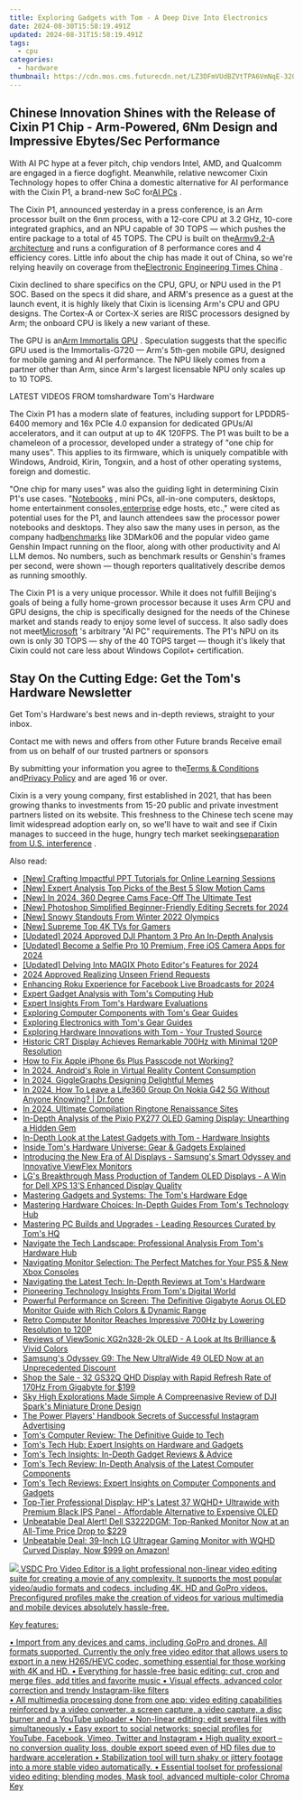 ```yaml
---
title: Exploring Gadgets with Tom - A Deep Dive Into Electronics
date: 2024-08-30T15:58:19.491Z
updated: 2024-08-31T15:58:19.491Z
tags:
  - cpu
categories:
  - hardware
thumbnail: https://cdn.mos.cms.futurecdn.net/LZ3DFmVUdBZVtTPA6VmNqE-320-80.png
---
```


## Chinese Innovation Shines with the Release of Cixin P1 Chip - Arm-Powered, 6Nm Design and Impressive Ebytes/Sec Performance

With AI PC hype at a fever pitch, chip vendors Intel, AMD, and Qualcomm are engaged in a fierce dogfight. Meanwhile, relative newcomer Cixin Technology hopes to offer China a domestic alternative for AI performance with the Cixin P1, a brand-new SoC for[AI PCs](https://www.tomshardware.com/laptops/what-is-an-ai-pc) .

 The Cixin P1, announced yesterday in a press conference, is an Arm processor built on the 6nm process, with a 12-core CPU at 3.2 GHz, 10-core integrated graphics, and an NPU capable of 30 TOPS — which pushes the entire package to a total of 45 TOPS. The CPU is built on the[Armv9.2-A architecture](https://www.arm.com/architecture/cpu/a-profile) and runs a configuration of 8 performance cores and 4 efficiency cores. Little info about the chip has made it out of China, so we're relying heavily on coverage from the[Electronic Engineering Times China](https://www.eet-china.com/news/202407318414.html) .

 Cixin declined to share specifics on the CPU, GPU, or NPU used in the P1 SOC. Based on the specs it did share, and ARM's presence as a guest at the launch event, it is highly likely that Cixin is licensing Arm's CPU and GPU designs. The Cortex-A or Cortex-X series are RISC processors designed by Arm; the onboard CPU is likely a new variant of these.

 The GPU is an[Arm Immortalis GPU](https://www.tomshardware.com/news/arm-immortalis-gpu-features-hardware-ray-tracing) . Speculation suggests that the specific GPU used is the Immortalis-G720 — Arm's 5th-gen mobile GPU, designed for mobile gaming and AI performance. The NPU likely comes from a partner other than Arm, since Arm's largest licensable NPU only scales up to 10 TOPS.

 LATEST VIDEOS FROM tomshardware Tom's Hardware

 The Cixin P1 has a modern slate of features, including support for LPDDR5-6400 memory and 16x PCIe 4.0 expansion for dedicated GPUs/AI accelerators, and it can output at up to 4K 120FPS. The P1 was built to be a chameleon of a processor, developed under a strategy of "one chip for many uses". This applies to its firmware, which is uniquely compatible with Windows, Android, Kirin, Tongxin, and a host of other operating systems, foreign and domestic.

 "One chip for many uses" was also the guiding light in determining Cixin P1's use cases. "[Notebooks](https://www.tomshardware.com/tag/notebooks) , mini PCs, all-in-one computers, desktops, home entertainment consoles,[enterprise](https://www.tomshardware.com/tag/enterprise) edge hosts, etc.," were cited as potential uses for the P1, and launch attendees saw the processor power notebooks and desktops. They also saw the many uses in person, as the company had[benchmarks](https://www.tomshardware.com/tag/benchmark) like 3DMark06 and the popular video game Genshin Impact running on the floor, along with other productivity and AI LLM demos. No numbers, such as benchmark results or Genshin's frames per second, were shown — though reporters qualitatively describe demos as running smoothly.

 The Cixin P1 is a very unique processor. While it does not fulfill Beijing's goals of being a fully home-grown processor because it uses Arm CPU and GPU designs, the chip is specifically designed for the needs of the Chinese market and stands ready to enjoy some level of success. It also sadly does not meet[Microsoft](https://www.tomshardware.com/tag/microsoft) 's arbitrary "AI PC" requirements. The P1's NPU on its own is only 30 TOPS — shy of the 40 TOPS target — though it's likely that Cixin could not care less about Windows Copilot+ certification.

## Stay On the Cutting Edge: Get the Tom's Hardware Newsletter

 Get Tom's Hardware's best news and in-depth reviews, straight to your inbox.

 Contact me with news and offers from other Future brands  Receive email from us on behalf of our trusted partners or sponsors

 By submitting your information you agree to the[Terms & Conditions](https://futureplc.com/terms-conditions/) and[Privacy Policy](https://futureplc.com/privacy-policy/) and are aged 16 or over.

 Cixin is a very young company, first established in 2021, that has been growing thanks to investments from 15-20 public and private investment partners listed on its website. This freshness to the Chinese tech scene may limit widespread adoption early on, so we'll have to wait and see if Cixin manages to succeed in the huge, hungry tech market seeking[separation from U.S. interference](https://www.tomshardware.com/tech-industry/manufacturing/china-commerce-minister-frustrated-by-us-interfering-in-international-lithography-exports-via-third-countries) .


<ins class="adsbygoogle"
     style="display:block"
     data-ad-format="autorelaxed"
     data-ad-client="ca-pub-7571918770474297"
     data-ad-slot="1223367746"></ins>



<ins class="adsbygoogle"
     style="display:block"
     data-ad-client="ca-pub-7571918770474297"
     data-ad-slot="8358498916"
     data-ad-format="auto"
     data-full-width-responsive="true"></ins>

<span class="atpl-alsoreadstyle">Also read:</span>
<div><ul>
<li><a href="https://screen-recording.techidaily.com/new-crafting-impactful-ppt-tutorials-for-online-learning-sessions/"><u>[New] Crafting Impactful PPT Tutorials for Online Learning Sessions</u></a></li>
<li><a href="https://some-techniques.techidaily.com/new-expert-analysis-top-picks-of-the-best-5-slow-motion-cams/"><u>[New] Expert Analysis  Top Picks of the Best 5 Slow Motion Cams</u></a></li>
<li><a href="https://fox-helps.techidaily.com/new-in-2024-360-degree-cams-face-off-the-ultimate-test/"><u>[New] In 2024, 360 Degree Cams Face-Off  The Ultimate Test</u></a></li>
<li><a href="https://fox-helps.techidaily.com/new-photoshop-simplified-beginner-friendly-editing-secrets-for-2024/"><u>[New] Photoshop Simplified  Beginner-Friendly Editing Secrets for 2024</u></a></li>
<li><a href="https://extra-guidance.techidaily.com/new-snowy-standouts-from-winter-2022-olympics/"><u>[New] Snowy Standouts From Winter 2022 Olympics</u></a></li>
<li><a href="https://fox-helps.techidaily.com/new-supreme-top-4k-tvs-for-gamers/"><u>[New] Supreme Top 4K TVs for Gamers</u></a></li>
<li><a href="https://article-tips.techidaily.com/updated-2024-approved-dji-phantom-3-pro-an-in-depth-analysis/"><u>[Updated] 2024 Approved  DJI Phantom 3 Pro  An In-Depth Analysis</u></a></li>
<li><a href="https://fox-access.techidaily.com/updated-become-a-selfie-pro-10-premium-free-ios-camera-apps-for-2024/"><u>[Updated] Become a Selfie Pro  10 Premium, Free iOS Camera Apps for 2024</u></a></li>
<li><a href="https://fox-info.techidaily.com/updated-delving-into-magix-photo-editors-features-for-2024/"><u>[Updated] Delving Into MAGIX Photo Editor's Features for 2024</u></a></li>
<li><a href="https://snapchat-videos.techidaily.com/2024-approved-realizing-unseen-friend-requests/"><u>2024 Approved  Realizing Unseen Friend Requests</u></a></li>
<li><a href="https://facebook-videos.techidaily.com/enhancing-roku-experience-for-facebook-live-broadcasts-for-2024/"><u>Enhancing Roku Experience for Facebook Live Broadcasts for 2024</u></a></li>
<li><a href="https://hardware-help.techidaily.com/expert-gadget-analysis-with-toms-computing-hub/"><u>Expert Gadget Analysis with Tom's Computing Hub</u></a></li>
<li><a href="https://hardware-help.techidaily.com/expert-insights-from-toms-hardware-evaluations/"><u>Expert Insights From Tom's Hardware Evaluations</u></a></li>
<li><a href="https://hardware-help.techidaily.com/exploring-computer-components-with-toms-gear-guides/"><u>Exploring Computer Components with Tom's Gear Guides</u></a></li>
<li><a href="https://hardware-help.techidaily.com/exploring-electronics-with-toms-gear-guides/"><u>Exploring Electronics with Tom's Gear Guides</u></a></li>
<li><a href="https://hardware-help.techidaily.com/exploring-hardware-innovations-with-tom-your-trusted-source/"><u>Exploring Hardware Innovations with Tom - Your Trusted Source</u></a></li>
<li><a href="https://hardware-help.techidaily.com/historic-crt-display-achieves-remarkable-700hz-with-minimal-120p-resolution/"><u>Historic CRT Display Achieves Remarkable 700Hz with Minimal 120P Resolution</u></a></li>
<li><a href="https://ios-unlock.techidaily.com/how-to-fix-apple-iphone-6s-plus-passcode-not-working-by-drfone-ios/"><u>How to Fix Apple iPhone 6s Plus Passcode not Working?</u></a></li>
<li><a href="https://extra-tips.techidaily.com/in-2024-androids-role-in-virtual-reality-content-consumption/"><u>In 2024, Android's Role in Virtual Reality Content Consumption</u></a></li>
<li><a href="https://vp-tips.techidaily.com/in-2024-gigglegraphs-designing-delightful-memes/"><u>In 2024, GiggleGraphs  Designing Delightful Memes</u></a></li>
<li><a href="https://location-social.techidaily.com/in-2024-how-to-leave-a-life360-group-on-nokia-g42-5g-without-anyone-knowing-drfone-by-drfone-virtual-android/"><u>In 2024, How To Leave a Life360 Group On Nokia G42 5G Without Anyone Knowing? | Dr.fone</u></a></li>
<li><a href="https://fox-access.techidaily.com/in-2024-ultimate-compilation-ringtone-renaissance-sites/"><u>In 2024, Ultimate Compilation  Ringtone Renaissance Sites</u></a></li>
<li><a href="https://hardware-help.techidaily.com/in-depth-analysis-of-the-pixio-px277-oled-gaming-display-unearthing-a-hidden-gem/"><u>In-Depth Analysis of the Pixio PX277 OLED Gaming Display: Unearthing a Hidden Gem</u></a></li>
<li><a href="https://hardware-help.techidaily.com/in-depth-look-at-the-latest-gadgets-with-tom-hardware-insights/"><u>In-Depth Look at the Latest Gadgets with Tom - Hardware Insights</u></a></li>
<li><a href="https://hardware-help.techidaily.com/inside-toms-hardware-universe-gear-and-gadgets-explained/"><u>Inside Tom's Hardware Universe: Gear & Gadgets Explained</u></a></li>
<li><a href="https://hardware-help.techidaily.com/introducing-the-new-era-of-ai-displays-samsungs-smart-odyssey-and-innovative-viewflex-monitors/"><u>Introducing the New Era of AI Displays - Samsung's Smart Odyssey and Innovative ViewFlex Monitors</u></a></li>
<li><a href="https://hardware-help.techidaily.com/lgs-breakthrough-mass-production-of-tandem-oled-displays-a-win-for-dell-xps-13s-enhanced-display-quality/"><u>LG's Breakthrough Mass Production of Tandem OLED Displays - A Win for Dell XPS 13’S Enhanced Display Quality</u></a></li>
<li><a href="https://hardware-help.techidaily.com/mastering-gadgets-and-systems-the-toms-hardware-edge/"><u>Mastering Gadgets and Systems: The Tom's Hardware Edge</u></a></li>
<li><a href="https://hardware-help.techidaily.com/mastering-hardware-choices-in-depth-guides-from-toms-technology-hub/"><u>Mastering Hardware Choices: In-Depth Guides From Tom's Technology Hub</u></a></li>
<li><a href="https://hardware-help.techidaily.com/mastering-pc-builds-and-upgrades-leading-resources-curated-by-toms-hq/"><u>Mastering PC Builds and Upgrades - Leading Resources Curated by Tom's HQ</u></a></li>
<li><a href="https://hardware-help.techidaily.com/navigate-the-tech-landscape-professional-analysis-from-toms-hardware-hub/"><u>Navigate the Tech Landscape: Professional Analysis From Tom's Hardware Hub</u></a></li>
<li><a href="https://hardware-help.techidaily.com/navigating-monitor-selection-the-perfect-matches-for-your-ps5-and-new-xbox-consoles/"><u>Navigating Monitor Selection: The Perfect Matches for Your PS5 & New Xbox Consoles</u></a></li>
<li><a href="https://hardware-help.techidaily.com/navigating-the-latest-tech-in-depth-reviews-at-toms-hardware/"><u>Navigating the Latest Tech: In-Depth Reviews at Tom's Hardware</u></a></li>
<li><a href="https://hardware-help.techidaily.com/pioneering-technology-insights-from-toms-digital-world/"><u>Pioneering Technology Insights From Tom's Digital World</u></a></li>
<li><a href="https://hardware-help.techidaily.com/powerful-performance-on-screen-the-definitive-gigabyte-aorus-oled-monitor-guide-with-rich-colors-and-dynamic-range/"><u>Powerful Performance on Screen: The Definitive Gigabyte Aorus OLED Monitor Guide with Rich Colors & Dynamic Range</u></a></li>
<li><a href="https://hardware-help.techidaily.com/retro-computer-monitor-reaches-impressive-700hz-by-lowering-resolution-to-120p/"><u>Retro Computer Monitor Reaches Impressive 700Hz by Lowering Resolution to 120P</u></a></li>
<li><a href="https://hardware-help.techidaily.com/reviews-of-viewsonic-xg2n328-2k-oled-a-look-at-its-brilliance-and-vivid-colors/"><u>Reviews of ViewSonic XG2n328-2k OLED - A Look at Its Brilliance & Vivid Colors</u></a></li>
<li><a href="https://hardware-help.techidaily.com/samsungs-odyssey-g9-the-new-ultrawide-49-oled-now-at-an-unprecedented-discount/"><u>Samsung's Odyssey G9: The New UltraWide 49 OLED Now at an Unprecedented Discount</u></a></li>
<li><a href="https://hardware-help.techidaily.com/shop-the-sale-32-gs32q-qhd-display-with-rapid-refresh-rate-of-170hz-from-gigabyte-for-199/"><u>Shop the Sale - 32 GS32Q QHD Display with Rapid Refresh Rate of 170Hz From Gigabyte for $199</u></a></li>
<li><a href="https://extra-hints.techidaily.com/sky-high-explorations-made-simple-a-compreenasive-review-of-dji-sparks-miniature-drone-design/"><u>Sky High Explorations Made Simple  A Compreenasive Review of DJI Spark's Miniature Drone Design</u></a></li>
<li><a href="https://instagram-clips.techidaily.com/the-power-players-handbook-secrets-of-successful-instagram-advertising/"><u>The Power Players' Handbook  Secrets of Successful Instagram Advertising</u></a></li>
<li><a href="https://hardware-help.techidaily.com/toms-computer-review-the-definitive-guide-to-tech/"><u>Tom's Computer Review: The Definitive Guide to Tech</u></a></li>
<li><a href="https://hardware-help.techidaily.com/toms-tech-hub-expert-insights-on-hardware-and-gadgets/"><u>Tom's Tech Hub: Expert Insights on Hardware and Gadgets</u></a></li>
<li><a href="https://hardware-help.techidaily.com/toms-tech-insights-in-depth-gadget-reviews-and-advice/"><u>Tom's Tech Insights: In-Depth Gadget Reviews & Advice</u></a></li>
<li><a href="https://hardware-help.techidaily.com/toms-tech-review-in-depth-analysis-of-the-latest-computer-components/"><u>Tom's Tech Review: In-Depth Analysis of the Latest Computer Components</u></a></li>
<li><a href="https://hardware-help.techidaily.com/toms-tech-reviews-expert-insights-on-computer-components-and-gadgets/"><u>Tom's Tech Reviews: Expert Insights on Computer Components and Gadgets</u></a></li>
<li><a href="https://hardware-help.techidaily.com/top-tier-professional-display-hps-latest-37-wqhdplus-ultrawide-with-premium-black-ips-panel-affordable-alternative-to-expensive-oled/"><u>Top-Tier Professional Display: HP's Latest 37 WQHD+ Ultrawide with Premium Black IPS Panel - Affordable Alternative to Expensive OLED</u></a></li>
<li><a href="https://hardware-help.techidaily.com/unbeatable-deal-alert-dell-s3222dgm-top-ranked-monitor-now-at-an-all-time-price-drop-to-229/"><u>Unbeatable Deal Alert! Dell S3222DGM: Top-Ranked Monitor Now at an All-Time Price Drop to $229</u></a></li>
<li><a href="https://hardware-help.techidaily.com/unbeatable-deal-39-inch-lg-ultragear-gaming-monitor-with-wqhd-curved-display-now-999-on-amazon/"><u>Unbeatable Deal: 39-Inch LG Ultragear Gaming Monitor with WQHD Curved Display, Now $999 on Amazon!</u></a></li>
</ul></div>

<!-- affiliate ads begin -->
<a href="https://secure.2checkout.com/order/checkout.php?PRODS=4693127&QTY=1&AFFILIATE=108875&CART=1"><img src="https://www.videosoftdev.com/images/video_editor/screenshots/1.jpg" border="0">
VSDC Pro Video Editor is a light professional non-linear video editing suite for creating a movie of any complexity. It supports the most popular video/audio formats and codecs, including 4K, HD and GoPro videos. Preconfigured profiles make the creation of videos for various multimedia and mobile devices absolutely hassle-free.

Key features:

•	Import from any devices and cams, including GoPro and drones. All formats supported. Сurrently the only free video editor that allows users to export in a new H265/HEVC codec, something essential for those working with 4K and HD.
•	Everything for hassle-free basic editing: cut, crop and merge files, add titles and favorite music
•	Visual effects, advanced color correction and trendy Instagram-like filters   
•	All multimedia processing done from one app: video editing capabilities reinforced by  a video converter, a screen capture, a video capture, a disc burner and a YouTube uploader
•	Non-linear editing: edit several files with simultaneously 
•	Easy export to social networks: special profiles for YouTube, Facebook, Vimeo, Twitter and Instagram
•	High quality export – no conversion quality loss, double export speed even of HD files due to hardware acceleration
•	Stabilization tool will turn shaky or jittery footage into a more stable video automatically. 
•	Essential toolset for professional video editing: blending modes, Mask tool, advanced multiple-color Chroma Key  
</a>
<!-- affiliate ads end -->